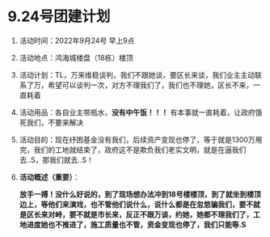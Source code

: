 # 9.24号团建计划

1. 活动时间：2022年9月24号 早上9点

2. 活动地点：鸿海城楼盘（18栋）楼顶

3. 活动计划：TL，万来维稳谈判，我们不跟她谈，要区长来谈，我们业主主动联系了万，希望可以谈判一次，对方不理我们了，我们也不理她，区长不来，一直耗着

4. 活动用品：各自业主带瓶水，**没有中午饭！！！** 有本事就一直耗着，让政府饿死我们，不要来解决

5. 活动目的：现在纾困基金没有我们，后续资产变现也停了，等于就是1300万用完，我们的工地就结束了，政府这不是欺负我们老实文明，就是在逼我们去..S，那我们就去..S！

6. **活动概述（重要）**：

   **放手一搏！没什么好说的，到了现场想办法冲到18号楼楼顶，到了就坐到楼顶边上，等他们来演戏，也不管他们说什么，说什么都是在忽悠骗我们，要不就是区长来对峙，要不就是市长来，反正不跟万谈，约她，她都不理我们了，工地进度她也不推进了，施工质量也不管，资金变现也停了，我们只能等.S**

   
